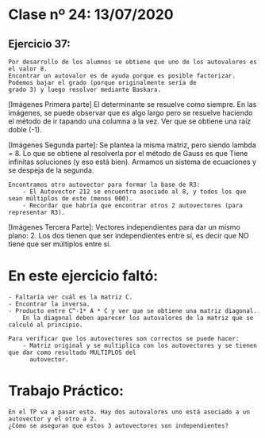 # Clase nº 24: 13/07/2020

## Ejercicio 37:
	Por desarrollo de los alumnos se obtiene que uno de los autovalores es el valor 8.
	Encontrar un autovalor es de ayuda porque es posible factorizar. Podemos bajar el grado (porque originalmente sería de
	grado 3) y luego resolver mediante Baskara.

[Imágenes Primera parte]
       El determinante se resuelve como siempre. En las imágenes, se puede observar que es algo largo pero se resuelve haciendo
       el método de ir tapando una columna a la vez.
       Ver que se obtiene una raíz doble (-1).

[Imágenes Segunda parte]:
	Se plantea la misma matriz, pero siendo lambda = 8.
	Lo que se obtiene al resolverla por el método de Gauss es que Tiene infinitas soluciones (y eso está bien).
	Armamos un sistema de ecuaciones y se despeja de la segunda.

	Encontramos otro autovector para formar la base de R3:
		- El Autovector 212 se encuentra asociado al 8, y todos los que sean múltiplos de este (menos 000).
		- Recordar que habría que encontrar otros 2 autovectores (para representar R3).

[Imágenes Tercera Parte]:
	Vectores independientes para dar un mismo plano: 2.
	Los dos tienen que ser independientes entre sí, es decir que NO tiene que ser múltiplos entre sí.

# En este ejercicio faltó:
	- Faltaría ver cuál es la matriz C.
	- Encontrar la inversa.
	- Producto entre C^-1* A * C y ver que se obtiene una matriz diagonal.
		En la diagonal deben aparecer los autovalores de la matriz que se calculó al principio.

	Para verificar que los autovectores son correctos se puede hacer:
		- Matriz original y se multiplica con los autovectores y se tienen que dar como resultado MULTIPLOS del
		  autovector.

# Trabajo Práctico:
	En el TP va a pasar esto. Hay dos autovalores uno está asociado a un autovector y el otro a 2.
	¿Cómo se aseguran que estos 3 autovectores son independientes?

